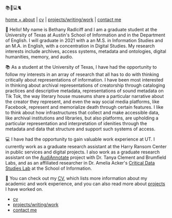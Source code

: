 :books::honeybee::computer::cat2:


[home + about](index.md)  |     [cv](cv.md)    |    [projects/writing/work](projects.md)   |    [contact me](contact.md)


:honeybee: Hello! My name is Bethany Radlciff and I am a graduate student at the University of Texas at Austin's School of Information and in the Department of English. I  will graduate in 2021 with a an M.S. in Information Studies and an M.A. in English, with a concentration in Digital Studies. My research interests include archives, access systems, metadata and ontologies, digital humanities, memory, and audio.

:books: As a student at the University of Texas, I have had the opportunity to follow my interests in an array of research that all has to do with thinking critically about representations of information. I have been most interested in thinking about archival representations of creatorship through cataloging practices and descriptive metadata, representations of sound metadata on Tik Tok, the way literary house museums share a particular narrative about the creator they represent, and even the way social media platforms, like Facebook, represent and memorialize death through certain features. I like to think about how infrastructures that collect and make accessible data, like archival institutions and libraries, but also platforms, are upholding a particular representation and interpretation of idenities through the metadata and data that structure and support such systems of access. 

:computer: I have had the opportunity to gain valuable work experience at UT. I currently work as a graduate research assistant at the Harry Ransom Center in public services and digital projects. I also work as a graduate research assistant on the [AudiAnnotate](http://audiannotate.brumfieldlabs.com/) project with Dr. Tanya Clement and Brumfield Labs, and as an affiliated researcher in Dr. Amelia Acker's [Critical Data Studies Lab](https://data.ischool.utexas.edu/) at the School of Information. 

:file_folder: You can check out my [CV](cv.md), which lists more information about my academic and work experience, and you can also read more about [projects](projects.md) I have worked on.





* [cv](cv.md)
* [projects/writing/work](projects.md)
* [contact me](contact.md)
